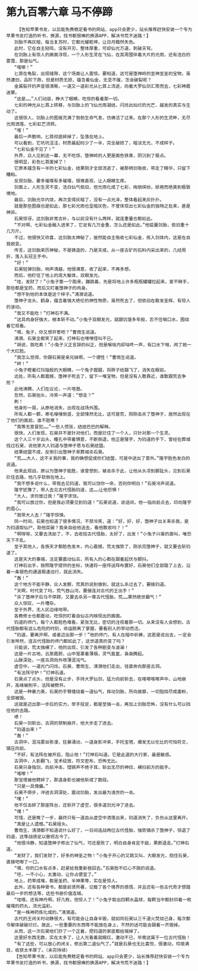 # 第九百零六章 马不停蹄
        【告知苹果书友，以后能免费稳定看书的网站、app只会更少，站长推荐赶快安装一个专为苹果书友打造的听书，换源，找书都很棒的换源APP，解决书荒不迷路！】
       剑胎不再灰暗，每当复苏时，它都光耀乾坤，让日月黯然失色。
       此时，它在自主轻鸣，没有开刃，整体厚重，可却仙光万道，刺破天穹。
       在剑胎上有惊人的画面浮现，一个人形生灵在飞仙，在其周围伴着大片的光雨，还有洁白的雾霭，那是仙气。
       “喀嚓！”
       匕首在龟裂，出现缝隙，这个场面让人震惊。要知道，这可是堕神岭的至神至圣的宝物，虽然遭创，品阶下跌，但是材质无损，蕴含着仙金，无坚不摧，怎会破裂呢？
       金属裂开的声音很清晰，一道又一道彩光从匕首上流逝，向着大罗仙剑汇聚而去，七彩神霞迷蒙。
       “这是……”人们动容，睁大了眼睛，吃惊的看着那一切。
       七彩的神光从匕首上转移，与剑胎上的飞仙光雨凝结，闪烁出灿烂的光芒，越发的真实与生动了。
       这很惊人，剑胎上的图痕充满了勃勃生命气息，仿佛活了过来。在那个人形的生灵畔，无尽光雨洒落，七彩虹芒流转。
       “喀！”
       最后一声脆响，匕首彻底碎掉了，坠落在地上。
       可以看到，它坑坑洼洼，材质最起码少了一半，完全破损了，暗淡无光，不成样子。
       “七彩仙金不见了！”
       外界，众人见到这一幕，无不吃惊，堕神岭的人更是面色铁青，阴沉到了极点。
       很明显，彩色匕首废掉了！
       它原本蕴含有一半的七彩仙金，结果刚才全部流逝了，被那柄剑吸收，带走了精华，只留下糟粕。
       反观剑胎，要多璀璨有多璀璨，很难直视，让人眼睛生疼。
       剑面上，人形生灵不变，洁白仙气依旧，但光雨化成了七彩，绚丽缤纷，妖艳而绝美到极致境地。
       最后，剑胎光华内敛，再次变得灰暗了，没有一点光泽，整体看起来灰扑扑。
       就是那些图痕也是如此，那七彩光雨也呈暗灰色，不曾体现出七彩仙金的独特之处来，甚是神异。
       石昊惊讶，这剑胎非常古朴，与以前没有什么两样，就连重量也都如此。
       “不对啊，七彩仙金融入进来了，它足有几万金重，怎么还是如此。”他掂量剑胎，依旧重十几万斤。
       不过，他很快又欣喜，这剑胎太神秘了，居然能自主吸收七彩仙金，炼入剑体内，这是在自我蜕变。
       传言，这剑胎来历神秘，不是铸造的，乃是天成，从一座古矿的石料内采出来的，几经周折，落入五冠王手中。
       “好！”
       石昊轻弹剑胎，响声清越，他很满意，收了起来，不再多想。
       而后，他盯住了地上的庞大躯体，双眼发光。
       “哇，发财了！”小兔子第一个跑来，蹦跳着，先是将地上许多瓶瓶罐罐捡起来，爱不释手，那些都是宝药，而后又盯着堕神子的肉身。
       “想不到他的本体是这个样子。”清漪说道。
       堕神子龙头、鹤身，蕴含着强大绝伦的神性物质，虽然死去了，但依旧在散发圣辉，有惊人的波动。
       “我又不能吃！”打神石不满。
       “这具肉身好强大，根本斩不动。”小兔子双眼发光，就跟饥饿多年般，忍不住咽口水，围绕着它观看。
       “喂，兔子，你又想开荤吧？”曹雨生说道。
       清漪、石昊全都笑了起来，打神石也嘿嘿怪叫不已。
       “胡说，我吃素！”小兔子义正言辞的纠正，但是喉咙内却咕咚一声，有口水下咽，闹了她一个大红脸。
       “我怎么觉得，你跟石昊是亲兄妹啊，一个德性！”曹雨生说道。
       “砰！”
       小兔子瞪着红玛瑙般的大眼睛，一个兔子蹬腿，将胖子给踹飞了，消失在眼前。
       远处，所有人都震撼，堕神子死去了，留下一堆宝物，但是没有人敢靠近，谁敢跟荒去争抢？
       此地沸腾，人们在议论，一片喧嚣。
       忽然，石昊抬头，冷笑一声道：“想走？”
       刷！
       他身形一晃，从原地消失，出现在战场外围。
       所有人都一颤，寒毛嗖嗖倒竖，全部悚然无比，这可是荒，刚刚击杀了堕神子，居然出现在了他们的面前，谁不胆寒？
       “我等无意冒犯……”一些人慌张，结结巴巴的解释。
       很快，人们发现，石昊并不是针对他们，而是拦住了一个人，只针对那一个生灵。
       这个人三十岁出头，瞳孔中带着惧意，不断倒退，他正是隆宇，为钧道的手下，曾经在葬城找过石昊，说他家大人钧道与堕神子愿与石昊结盟。
       结果结盟不成，反倒引出堕神子来葬城杀石昊。
       “荒……大人，这不关我的事，我的确想促成你们结盟，可是中途出了意外。”隆宇脸色发白的说道。
       他来此观战，原以为堕神子能胜，谁曾想到，被击杀于此，让他从头凉到脚趾头，见到石昊拦住去路，他几乎软倒在地上。
       “我不想多说什么，带我去见钧道，我可以饶你一命，否则你明白！”石昊冷声说道。
       隆宇犹豫了，带人去见古代怪胎钧道，这……让他恐惧！
       “大人，求你放过我！”隆宇求饶。
       “我可以放过你，但是我必须要见到钧道！”石昊说道，说话间，他一指向前点去，印向隆宇的眉心。
       “我带大人去！”隆宇惊悚。
       同一时间，石昊也知道了很多情况，不禁冷笑，道：“好，好，好，堕神子出关来杀我，是为钧道取仙尸，助他突破？我亲自给他送去，看他敢收吗？！”
       “啊呀呀，又要去洗劫了，不，去收拾古代怪胎，太好了，出发！”小兔子兴奋的直叫，唯恐天下不乱。
       至于其他人，各族天才都脸色发木，内心震撼，荒太强势了，刚杀完堕神子，就又要去斩钧道了。
       这是天大的事端，注定要震动仙古，所有人的心都在跟着起伏与颤抖。
       打神石出手，按照隆宇提供的坐标，快速将一座传送阵布置好，石昊他们全部踏了上去，沿着一条银色的通道极速远行，就此消失。
       “轰！”
       这个地方不能平静，众人发颤，荒真的说到做到，就这么杀过去了，要擒钧道。
       “天啊，时代变了吗，荒气吞山河，要接连对古代的王出手！”
       “杀了堕神子后马不停蹄，又要去杀另一尊古代怪胎，荒……果然绝世霸气！”
       众人惊叹，一片嘈杂。
       至于外界，无人区边缘地带。
       各教修士也都震动，吃惊的盯着自仙古内映现出的画面。
       钧道的师门，每个人都脸色难看，紧张无比，密切的注视着那一切。从来没有人会想到，古代怪胎都有这么危险的时刻，命运脱离了掌握，要看别人的举动而活。
       “钧道，要离开啊，或者迈出那一步！”他的师门，有人在暗中祈祷，这若是说出去，一定会引发哗然，连古代怪胎的师门都如此了，这世道真的变了吗？
       只能说，荒太强横了，他的出现，引发了各种剧变与波澜！
       这是一片古地，云蒸霞蔚，山中笼罩着薄烟，灵气氤氲，袅袅腾起。
       山脉深处，一座古洞向外喷薄混沌气。
       虚空中，一道光门闪烁。石昊、曹雨生、清漪他们走出，径直奔向那座古洞。
       “有法阵守护！”打神石道。
       石昊点了点头，但是没有止步，手持大罗仙剑，猛力向前斩去，在喀嚓喀嚓声中，山地崩开，高峰被削平，法阵被劈开。
       这是一种暴力美，石昊的手臂缠绕着一道仙气，挥动剑胎，所向披靡，一切阻挡尽成齑粉，全部被毁。
       这就是迈出那一步后的实力，举手投足，都是至强一击，再加上剑胎恐怖，没有什么可以挡住他的去路。
       哧！
       石昊一剑斩出，古洞的禁制崩开，他大步走了进去。
       “钧道出来！”
       “轰！”
       古洞中，混沌雾丝弥漫，狂暴涌动，一道身影冲来，手托宝塔，爆发无以伦比的可怕符文，镇压向前。
       “不好，有法阵在被开启，阻止他！”打神石叫道，它是此道的大行家，最是敏感。
       古洞中，人影翻飞，宝术绽放，符文密布，恐怖无比。
       石昊只身独剑，向前冲击，铿锵声不绝于耳，斩出无尽的神纹，横扫前方的敌手。
       “喀嚓！”
       那宝塔被他劈碎了，那道身影也被他斩成了数段。
       “只是一具傀儡。”
       石昊不停步，冲进古洞深处，震动剑胎，发出最为凌厉的一击。
       “噗！”
       他不仅击碎了那座阵台，还斩开了虚空，很多道剑光冲了进去。
       “噗！”
       可惜，还是晚了一步，最终只有一道血从虚空中洒落出来，钧道消失了，负伤从这里离开。
       “真是让人遗憾。”石昊摇头。
       曹雨生、清漪都不知道说什么好了，一日间连战两位古代怪胎，强势镇杀了堕神子，惊退了钧道，这等战绩足以傲视古今了。
       “他很冷静，知道堕神子修出了仙气，可还是败了，明白自身肯定不敌，果断退走。”打神石道。
       “发财了，我们发财了，好多的神圣之物！”小兔子开心的又跳又叫，大眼发光，抱住石昊，直接吧唧了一口。
       “喂，你的口水有点多，赶紧给我重新吞回去。”石昊脸不红心不跳的说道。
       “呸，一不小心，太激动，让你占便宜了。”
       地上，药草成堆，都是圣药、半神果等，实在是惊人。
       此外，还有各种骨书，都是前贤所著，记载了各个境界的感悟，并且还有一些古代奇才想踏最后一步的想法等，这些书册价值连城。
       “哇哦，还有神丹啊，好几枚，但惊人了！”小兔子取出四颗水晶球，每颗当中都封印着一枚璀璨的药丸，流光溢彩。
       “是一株神药炼化成的。”清漪道。
       古代的王闭关时动静很大，有可能会让自身半毁，就如同石昊以三千道火焚烧己身，每次都令躯体破破烂烂。故此，一些重要的东西等不能放在身上，不然的话可能会跟着一齐毁掉。
       从而，这一次石昊他们抄了一个正着，把钧道的家底都给端掉了。
       这里好东西无数，实在太多了，让人光看着就眼红，激动不已，毕竟这属于一位古代怪胎！
       “有了这些，可以放心的闭关，修出第二道仙气了。”就是石昊也无比喜悦，很激动，玲琅满目，收获太丰厚了。（未完待续）
       【告知苹果书友，以后能免费稳定看书的网站、app只会更少，站长推荐赶快安装一个专为苹果书友打造的听书，换源，找书都很棒的换源APP，解决书荒不迷路！】